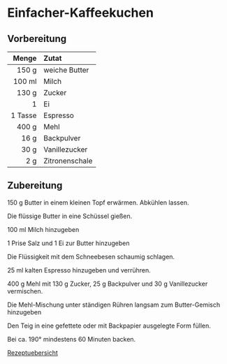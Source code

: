 # Einfacher-Kaffeekuchen

## Vorbereitung

|   Menge | Zutat          |
| -------:|:-------------- |
|   150 g | weiche Butter  |
|  100 ml | Milch          |
|   130 g | Zucker         |
|       1 | Ei             |
| 1 Tasse | Espresso       |
|   400 g | Mehl           |
|    16 g | Backpulver     |
|    30 g | Vanillezucker  |
|     2 g | Zitronenschale |

## Zubereitung

150 g Butter in einem kleinen Topf erwärmen. Abkühlen lassen.

Die flüssige Butter in eine Schüssel gießen.

100 ml Milch hinzugeben

1 Prise Salz und 1 Ei zur Butter hinzugeben

Die Flüssigkeit mit dem Schneebesen schaumig schlagen. 

25 ml kalten Espresso hinzugeben und verrühren.

400 g Mehl mit 130 g Zucker,  25 g Backpulver und 30 g Vanillezucker vermischen.

Die Mehl-Mischung unter ständigen Rühren langsam zum Butter-Gemisch hinzugeben 

Den Teig in eine gefettete oder mit Backpapier ausgelegte Form füllen.

Bei ca. 190° mindestens 60 Minuten backen.

[Rezeptuebersicht](./index.md)
